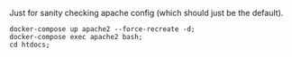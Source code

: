 Just for sanity checking apache config (which should just be the default).

```shell
docker-compose up apache2 --force-recreate -d;
docker-compose exec apache2 bash;
cd htdocs;
```